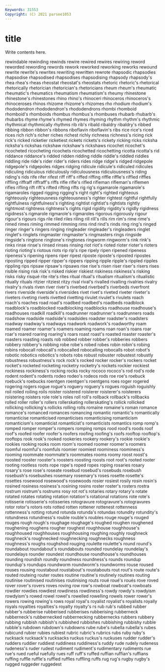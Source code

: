 ```yaml
---
Keywords: 31553
Copyright: (C) 2021 parsee1053
---
```


# title

Write contents here.

rewindable rewinding rewinds rewire rewired rewires rewiring reword reworded rewording
rewords rework reworked reworking reworks rewound rewrite rewrite's rewrites rewriting
rewritten rewrote rhapsodic rhapsodies rhapsodise rhapsodised rhapsodises rhapsodising rhapsody rhapsody's
rhea rhea's rheas rheostat rheostat's rheostats rhetoric rhetoric's rhetorical rhetorically
rhetorician rhetorician's rhetoricians rheum rheum's rheumatic rheumatic's rheumatics rheumatism rheumatism's
rheumy rhinestone rhinestone's rhinestones rhino rhino's rhinoceri rhinoceros rhinoceros's rhinoceroses
rhinos rhizome rhizome's rhizomes rho rhodium rhodium's rhododendron rhododendron's rhododendrons
rhombi rhomboid rhomboid's rhomboids rhombus rhombus's rhombuses rhubarb rhubarb's rhubarbs
rhyme rhyme's rhymed rhymes rhyming rhythm rhythm's rhythmic rhythmical rhythmically
rhythms rib rib's ribald ribaldry ribaldry's ribbed ribbing ribbon ribbon's
ribbons riboflavin riboflavin's ribs rice rice's riced rices rich rich's
richer riches richest richly richness richness's ricing rick rick's ricked
ricketier ricketiest rickets rickets's rickety ricking ricks ricksha ricksha's rickshas
rickshaw rickshaw's rickshaws ricochet ricochet's ricocheted ricocheting ricochets ricochetted ricochetting
ricotta ricotta's rid riddance riddance's ridded ridden ridding riddle riddle's
riddled riddles riddling ride ride's rider rider's riders rides ridge
ridge's ridged ridgepole ridgepole's ridgepoles ridges ridging ridicule ridicule's ridiculed
ridicules ridiculing ridiculous ridiculously ridiculousness ridiculousness's riding riding's rids rife
rifer rifest riff riff's riffed riffing riffle riffle's riffled riffles
riffling riffraff riffraff's riffs rifle rifle's rifled rifleman rifleman's riflemen
rifles rifling rift rift's rifted rifting rifts rig rig's rigamarole
rigamarole's rigamaroles rigged rigging rigging's right right's righted righteous righteously
righteousness righteousness's righter rightest rightful rightfully rightfulness rightfulness's righting rightist
rightist's rightists rightly rightmost rightness rightness's rights rigid rigidity rigidity's
rigidly rigidness rigidness's rigmarole rigmarole's rigmaroles rigorous rigorously rigour rigour's
rigours rigs rile riled riles riling rill rill's rills rim
rim's rime rime's rimed rimes riming rimmed rimming rims rind
rind's rinds ring ring's ringed ringer ringer's ringers ringing ringleader
ringleader's ringleaders ringlet ringlet's ringlets ringmaster ringmaster's ringmasters rings ringside
ringside's ringtone ringtone's ringtones ringworm ringworm's rink rink's rinks rinse
rinse's rinsed rinses rinsing riot riot's rioted rioter rioter's rioters
rioting rioting's riotous riots rip rip's ripe ripely ripen ripened
ripeness ripeness's ripening ripens riper ripest riposte riposte's riposted ripostes
riposting ripped ripper ripper's rippers ripping ripple ripple's rippled ripples
rippling rips ripsaw ripsaw's ripsaws rise rise's risen riser riser's
risers rises risible rising risk risk's risked riskier riskiest riskiness
riskiness's risking risks risky risqué rite rite's rites ritual ritual's
ritualism ritualism's ritualistic ritually rituals ritzier ritziest ritzy rival rival's
rivalled rivalling rivalries rivalry rivalry's rivals riven river river's riverbed
riverbed's riverbeds riverfront rivers riverside riverside's riversides rivet rivet's riveted
riveter riveter's riveters riveting rivets rivetted rivetting rivulet rivulet's rivulets
roach roach's roaches road road's roadbed roadbed's roadbeds roadblock roadblock's
roadblocked roadblocking roadblocks roadhouse roadhouse's roadhouses roadkill roadkill's roadrunner roadrunner's
roadrunners roads roadshow roadside roadside's roadsides roadster roadster's roadsters roadway
roadway's roadways roadwork roadwork's roadworthy roam roamed roamer roamer's roamers
roaming roams roan roan's roans roar roar's roared roaring roaring's
roars roast roast's roasted roaster roaster's roasters roasting roasts rob
robbed robber robber's robberies robbers robbery robbery's robbing robe robe's
robed robes robin robin's robing robins robocall robocall's robocalled robocalling
robocalls robot robot's robotic robotics robotics's robots robs robust robuster
robustest robustly robustness robustness's rock rock's rocked rocker rocker's rockers
rocket rocket's rocketed rocketing rocketry rocketry's rockets rockier rockiest rockiness
rockiness's rocking rocks rocky rococo rococo's rod rod's rode rodent
rodent's rodents rodeo rodeo's rodeos rods roe roe's roebuck roebuck's
roebucks roentgen roentgen's roentgens roes roger rogered rogering rogers rogue
rogue's roguery roguery's rogues roguish roguishly roil roiled roiling roils
roister roistered roisterer roisterer's roisterers roistering roisters role role's roles
roll roll's rollback rollback's rollbacks rolled roller roller's rollers rollerskating
rollerskating's rollick rollicked rollicking rollicking's rollicks rolling rolls romaine romaine's
roman romance romance's romanced romances romancing romantic romantic's romantically romanticise
romanticised romanticises romanticising romanticism romanticism's romanticist romanticist's romanticists romantics romp
romp's romped romper romper's rompers romping romps rood rood's roods
roof roof's roofed roofer roofer's roofers roofing roofing's roofs rooftop
rooftop's rooftops rook rook's rooked rookeries rookery rookery's rookie rookie's
rookies rooking rooks room room's roomed roomer roomer's roomers roomful
roomful's roomfuls roomier roomiest roominess roominess's rooming roommate roommate's roommates
rooms roomy roost roost's roosted rooster rooster's roosters roosting roosts
root root's rooted rooter rooting rootless roots rope rope's roped
ropes roping rosaries rosary rosary's rose rose's roseate rosebud rosebud's
rosebuds rosebush rosebush's rosebushes rosemary rosemary's roses rosette rosette's rosettes
rosewood rosewood's rosewoods rosier rosiest rosily rosin rosin's rosined rosiness
rosiness's rosining rosins roster roster's rosters rostra rostrum rostrum's rostrums
rosy rot rot's rotaries rotary rotary's rotate rotated rotates rotating
rotation rotation's rotational rotations rote rote's rotisserie rotisserie's rotisseries rotogravure
rotogravure's rotogravures rotor rotor's rotors rots rotted rotten rottener rottenest
rottenness rottenness's rotting rotund rotunda rotunda's rotundas rotundity rotundity's rotundness
rotundness's rouble rouble's roubles rouge rouge's rouged rouges rough rough's
roughage roughage's roughed roughen roughened roughening roughens rougher roughest roughhouse
roughhouse's roughhoused roughhouses roughhousing roughing roughly roughneck roughneck's roughnecked roughnecking
roughnecks roughness roughness's roughs roughshod rouging roulette roulette's round round's
roundabout roundabout's roundabouts rounded roundelay roundelay's roundelays rounder roundest roundhouse
roundhouse's roundhouses rounding roundish roundly roundness roundness's rounds roundup roundup's
roundups roundworm roundworm's roundworms rouse roused rouses rousing roustabout roustabout's
roustabouts rout rout's route route's routed routeing router routes routine
routine's routinely routines routing routinise routinised routinises routinising routs roué
roué's roués rove roved rover rover's rovers roves roving row
row's rowboat rowboat's rowboats rowdier rowdies rowdiest rowdiness rowdiness's rowdy
rowdy's rowdyism rowdyism's rowed rowel rowel's rowelled rowelling rowels rower
rower's rowers rowing rowing's rows royal royal's royalist royalist's royalists
royally royals royalties royalties's royalty royalty's rs rub rub's rubbed
rubber rubber's rubberise rubberised rubberises rubberising rubberneck rubberneck's rubbernecked rubbernecking
rubbernecks rubbers rubbery rubbing rubbish rubbish's rubbished rubbishes rubbishing rubbishy
rubble rubble's rubdown rubdown's rubdowns rube rube's rubella rubella's rubes
rubicund rubier rubies rubiest rubric rubric's rubrics rubs ruby ruby's
rucksack rucksack's rucksacks ruckus ruckus's ruckuses rudder rudder's rudders ruddier
ruddiest ruddiness ruddiness's ruddy rude rudely rudeness rudeness's ruder rudest
rudiment rudiment's rudimentary rudiments rue rue's rued rueful ruefully rues
ruff ruff's ruffed ruffian ruffian's ruffians ruffing ruffle ruffle's ruffled
ruffles ruffling ruffs rug rug's rugby rugby's rugged ruggeder ruggedest
